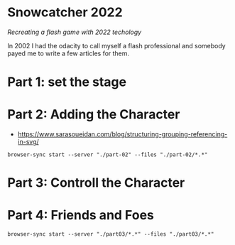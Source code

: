 # Snowcatcher 2022

*Recreating a flash game with 2022 techology*

In 2002 I had the odacity to call myself a flash professional and somebody payed me to write a few articles for them.
# Part 1: set the stage

# Part 2: Adding the Character

- https://www.sarasoueidan.com/blog/structuring-grouping-referencing-in-svg/


``` 
browser-sync start --server "./part-02" --files "./part-02/*.*"
```


# Part 3: Controll the Character

# Part 4: Friends and Foes 



``` 
browser-sync start --server "./part03/*.*" --files "./part03/*.*"
```